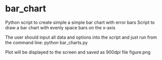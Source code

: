# bar_chart
Python script to create simple a simple bar chart with error bars
Script to draw a bar chart with evenly space bars on the x-axis

The user should input all data and options into the script and
just run from the command line: python bar_charts.py

Plot will be displayed to the screen and saved as 900dpi file figure.png
